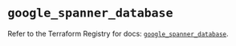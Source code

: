 # `google_spanner_database`

Refer to the Terraform Registry for docs: [`google_spanner_database`](https://registry.terraform.io/providers/hashicorp/google-beta/5.26.0/docs/resources/google_spanner_database).
